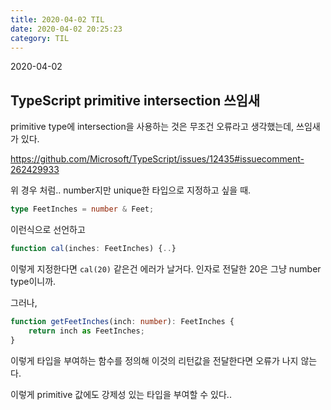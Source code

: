 ```yaml
---
title: 2020-04-02 TIL
date: 2020-04-02 20:25:23
category: TIL
---
```


2020-04-02

## TypeScript primitive intersection 쓰임새

primitive type에 intersection을 사용하는 것은 무조건 오류라고 생각했는데, 쓰임새가 있다.

https://github.com/Microsoft/TypeScript/issues/12435#issuecomment-262429933

위 경우 처럼.. number지만 unique한 타입으로 지정하고 싶을 때.
```typescript
type FeetInches = number & Feet;
```


이런식으로 선언하고
```typescript
function cal(inches: FeetInches) {..}
```


이렇게 지정한다면 `cal(20)` 같은건 에러가 날거다.
인자로 전달한 20은 그냥 number type이니까.


그러나,
```typescript
function getFeetInches(inch: number): FeetInches {
    return inch as FeetInches;
}
```


이렇게 타입을 부여하는 함수를 정의해 이것의 리턴값을 전달한다면 오류가 나지 않는다.


이렇게 primitive 값에도 강제성 있는 타입을 부여할 수 있다..


